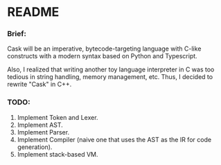 # README

### Brief:
Cask will be an imperative, bytecode-targeting language with C-like constructs with a modern syntax based on Python and Typescript.

Also, I realized that writing another toy language interpreter in C was too tedious in string handling, memory management, etc. Thus, I decided to rewrite "Cask" in C++. 

### TODO:
 1. Implement Token and Lexer.
 2. Implement AST.
 3. Implement Parser.
 4. Implement Compiler (naive one that uses the AST as the IR for code generation).
 5. Implement stack-based VM.
